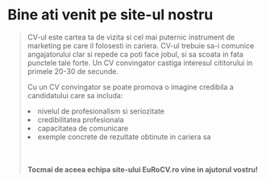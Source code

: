 <!DOCTYPE html>
<html lang="en">
<head>
  <title>EuRo CV</title>
  <meta charset="utf-8">
  <meta name="viewport" content="width=device-width, initial-scale=1">
  <link rel="stylesheet" href="http://maxcdn.bootstrapcdn.com/bootstrap/3.3.6/css/bootstrap.min.css">
  <link rel="stylesheet" type="text/css" href="styles.css">
</head>

<body>
  <nav class="navbar-default navbar-fixed-top">
  <?php include "meniu.php"; ?>
  </nav>

  <div class="jumbotron">
  <div class="container">
  <h1>Bine ati venit pe site-ul nostru</h1>
  </div><!-- END container -->
  </div><!-- END jumbotron -->
	
  <div class="container">
    <blockquote>
    <p>CV-ul este cartea ta de vizita si cel mai puternic instrument de marketing pe care il folosesti in cariera. CV-ul trebuie sa-i comunice angajatorului clar si repede ca poti face jobul, si sa scoata in fata punctele tale forte. Un CV convingator castiga interesul cititorului in primele 20-30 de secunde.</p>
    <p>Cu un CV convingator se poate promova o imagine credibila a candidatului care sa includa:</p>
    <div class="container">
    <li>nivelul de profesionalism si seriozitate</li>
    <li>credibilitatea profesionala</li>
    <li>capacitatea de comunicare</li>
    <li>exemple concrete de rezultate obtinute in cariera sa</li>
    </div><!-- END container -->
    <br></br>
    <p class="align"> <b> Tocmai de aceea echipa site-ului EuRoCV.ro vine in ajutorul vostru!</b></p>          
    </blockquote>   
  </div><!--END container -->
  <!-- Bootstrap core JavaScript
  ================================================== -->
  <!-- Placed at the end of the document so the pages load faster -->
  <script src="https://ajax.googleapis.com/ajax/libs/jquery/1.12.4/jquery.min.js"></script>
  <script src="http://maxcdn.bootstrapcdn.com/bootstrap/3.3.6/js/bootstrap.min.js"></script>
</body>
</html>
